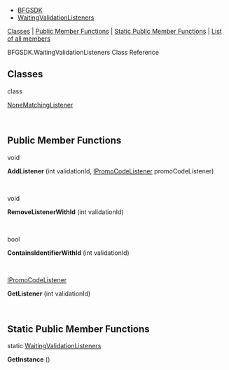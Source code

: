   - [BFGSDK](namespace_b_f_g_s_d_k.html)
  - [WaitingValidationListeners](class_b_f_g_s_d_k_1_1_waiting_validation_listeners.html)

[Classes](#nested-classes) | [Public Member Functions](#pub-methods) |
[Static Public Member Functions](#pub-static-methods) | [List of all
members](class_b_f_g_s_d_k_1_1_waiting_validation_listeners-members.html)

BFGSDK.WaitingValidationListeners Class Reference

##  Classes

class  

[NoneMatchingListener](class_b_f_g_s_d_k_1_1_waiting_validation_listeners_1_1_none_matching_listener.html)

 

##  Public Member Functions

void 

**AddListener** (int validationId,
[IPromoCodeListener](interface_b_f_g_s_d_k_1_1_i_promo_code_listener.html)
promoCodeListener)

 

void 

**RemoveListenerWithId** (int validationId)

 

bool 

**ContainsIdentifierWithId** (int validationId)

 

[IPromoCodeListener](interface_b_f_g_s_d_k_1_1_i_promo_code_listener.html) 

**GetListener** (int validationId)

 

##  Static Public Member Functions

static
[WaitingValidationListeners](class_b_f_g_s_d_k_1_1_waiting_validation_listeners.html) 

**GetInstance** ()
